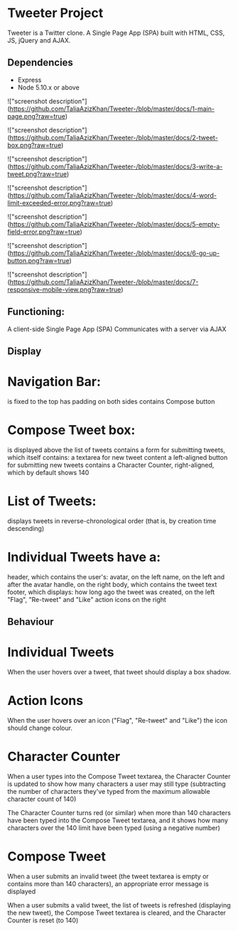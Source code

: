 # Tweeter Project

Tweeter is a Twitter clone. A Single Page App (SPA) built with HTML, CSS, JS, jQuery and AJAX.


## Dependencies
- Express
- Node 5.10.x or above


!["screenshot description"] (https://github.com/TaliaAzizKhan/Tweeter-/blob/master/docs/1-main-page.png?raw=true)

!["screenshot description"] (https://github.com/TaliaAzizKhan/Tweeter-/blob/master/docs/2-tweet-box.png?raw=true)

!["screenshot description"] (https://github.com/TaliaAzizKhan/Tweeter-/blob/master/docs/3-write-a-tweet.png?raw=true)

!["screenshot description"] (https://github.com/TaliaAzizKhan/Tweeter-/blob/master/docs/4-word-limit-exceeded-error.png?raw=true)

!["screenshot description"] (https://github.com/TaliaAzizKhan/Tweeter-/blob/master/docs/5-empty-field-error.png?raw=true)

!["screenshot description"] (https://github.com/TaliaAzizKhan/Tweeter-/blob/master/docs/6-go-up-button.png?raw=true)

!["screenshot description"] (https://github.com/TaliaAzizKhan/Tweeter-/blob/master/docs/7-responsive-mobile-view.png?raw=true)




## Functioning:
A client-side Single Page App (SPA)
Communicates with a server via AJAX

## Display 

# Navigation Bar:
is fixed to the top
has padding on both sides
contains Compose button

# Compose Tweet box:
is displayed above the list of tweets
contains a form for submitting tweets, which itself contains:
a textarea for new tweet content
a left-aligned button for submitting new tweets
contains a Character Counter, right-aligned, which by default shows 140

# List of Tweets:
displays tweets in reverse-chronological order (that is, by creation time descending)

# Individual Tweets have a:
header, which contains the user's:
avatar, on the left
name, on the left and after the avatar
handle, on the right
body, which contains the tweet text
footer, which displays:
how long ago the tweet was created, on the left
"Flag", "Re-tweet" and "Like" action icons on the right

## Behaviour
# Individual Tweets
When the user hovers over a tweet, that tweet should display a box shadow.
# Action Icons
When the user hovers over an icon ("Flag", "Re-tweet" and "Like") the icon should change colour.
# Character Counter
When a user types into the Compose Tweet textarea, the Character Counter is updated to show how many characters a user may still type (subtracting the number of characters they've typed from the maximum allowable character count of 140)

The Character Counter turns red (or similar) when more than 140 characters have been typed into the Compose Tweet textarea, and it shows how many characters over the 140 limit have been typed (using a negative number)

# Compose Tweet
When a user submits an invalid tweet (the tweet textarea is empty or contains more than 140 characters), an appropriate error message is displayed

When a user submits a valid tweet, the list of tweets is refreshed (displaying the new tweet), the Compose Tweet textarea is cleared, and the Character Counter is reset (to 140)
